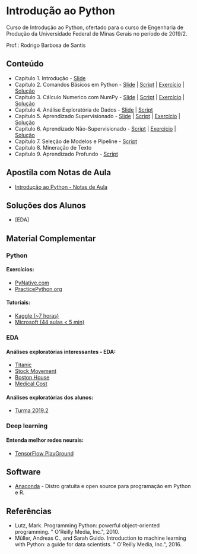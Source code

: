 # Introdução ao Python
Curso de Introdução ao Python, ofertado para o curso de Engenharia de Produção da Universidade Federal de Minas Gerais no período de 2019/2.

Prof.: Rodrigo Barbosa de Santis

## Conteúdo

* Capítulo 1. Introdução - [Slide](https://github.com/rodrigosantis1/intropython/blob/master/Slides/01%20-%20Python.pdf)
* Capítulo 2. Comandos Básicos em Python - [Slide](https://github.com/rodrigosantis1/intropython/blob/master/Slides/02%20-%20Python%20-%20Orienta%C3%A7%C3%A3o%20a%20objetos.pdf) | [Script](https://github.com/rodrigosantis1/intropython/blob/master/Scripts/Cap%2002%20-%20Comandos%20Basicos%20em%20Python.ipynb) | [Exercício](https://github.com/rodrigosantis1/intropython/blob/master/Exercicios/Cap%202%20-%20Comandos%20B%C3%A1sicos%20em%20Python.ipynb) | [Solução](https://github.com/rodrigosantis1/intropython/blob/master/Soluções/Cap%202%20-%20Comandos%20B%C3%A1sicos%20em%20Python%20-%20Resolvido.ipynb)
* Capítulo 3. Cálculo Numerico com NumPy - [Slide](https://github.com/rodrigosantis1/intropython/blob/master/Slides/03%20-%20Numpy.pdf) | [Script](https://github.com/rodrigosantis1/intropython/blob/master/Scripts/Cap%2003%20-%20Numpy.ipynb) | [Exercício](https://github.com/rodrigosantis1/intropython/blob/master/Exercicios/Cap%203%20-%20Numpy.ipynb) | [Solução](https://github.com/rodrigosantis1/intropython/blob/master/Soluções/Cap%203%20-%20Numpy%20-%20Resolvido.ipynb)
* Capítulo 4. Análise Exploratória de Dados - [Slide](https://github.com/rodrigosantis1/intropython/blob/master/Slides/04%20-%20Analise%20Exploratoria.pdf) | [Script](https://github.com/rodrigosantis1/intropython/blob/master/Scripts/Cap%2004%20-%20Representacao%20de%20Dados.ipynb)
* Capítulo 5. Aprendizado Supervisionado - [Slide](https://github.com/rodrigosantis1/intropython/blob/master/Slides/05%20-%20Aprendizado%20Supervisionado%20e%20N%C3%A3o-Supervisionado.pdf) | [Script](https://github.com/rodrigosantis1/intropython/blob/master/Scripts/Cap%2005%20-%20Aprendizado%20Supervisionado.ipynb) | [Exercício](https://github.com/rodrigosantis1/intropython/blob/master/Exercicios/Cap%205%20-%20Aprendizado%20Supervisionado.ipynb) | [Solução](https://github.com/rodrigosantis1/intropython/blob/master/Soluções/Cap%205%20-%20Aprendizado%20Supervisionado.ipynb)
* Capítulo 6. Aprendizado Não-Supervisionado - [Script](https://github.com/rodrigosantis1/intropython/blob/master/Scripts/Cap%2006%20-%20Aprendizado%20N%C3%A3o-Supervisionado.ipynb) | [Exercício](https://github.com/rodrigosantis1/intropython/blob/master/Exercicios/Cap%2006%20-%20Aprendizado%20N%C3%A3o-Supervisionado.ipynb) | [Solução](https://github.com/rodrigosantis1/intropython/blob/master/Solu%C3%A7%C3%B5es/Cap%2006%20-%20Aprendizado%20N%C3%A3o-Supervisionado.ipynb)
* Capítulo 7. Seleção de Modelos e Pipeline - [Script](https://github.com/rodrigosantis1/intropython/blob/master/Scripts/Cap%2007%20-%20Sele%C3%A7%C3%A3o%20de%20Modelos.ipynb)
* Capítulo 8. Mineração de Texto
* Capítulo 9. Aprendizado Profundo -  [Script](https://github.com/rodrigosantis1/intropython/blob/master/Scripts/Cap%2010%20-%20Aprendizado%20Profundo.ipynb)

## Apostila com Notas de Aula

* [Introdução ao Python - Notas de Aula](https://www.scribd.com/document/426243007/Introducao-ao-Python)

## Soluções dos Alunos

* [EDA]

## Material Complementar

### Python
#### Exercícios:
* [PyNative.com](https://pynative.com/python-exercises-with-solutions/)
* [PracticePython.org](https://www.practicepython.org/)

#### Tutoriais:
* [Kaggle (~7 horas)](https://www.kaggle.com/learn/python)
* [Microsoft (44 aulas < 5 min)](https://www.youtube.com/playlist?list=PLlrxD0HtieHhS8VzuMCfQD4uJ9yne1mE6)


### EDA

#### Análises exploratórias interessantes - EDA:

* [Titanic](https://www.kaggle.com/ash316/eda-to-prediction-dietanic)
* [Stock Movement](https://www.kaggle.com/artgor/eda-feature-engineering-and-everything)
* [Boston House](https://www.kaggle.com/dgawlik/house-prices-eda)
* [Medical Cost](https://virtual.ufmg.br/20192/mod/url/view.php?id=74373)

#### Análises exploratórias dos alunos:

* [Turma 2019.2](https://github.com/rodrigosantis1/intropython/tree/master/Entregas)

### Deep learning

#### Entenda melhor redes neurais:
* [TensorFlow PlayGround](https://playground.tensorflow.org/)


## Software

*  [Anaconda](https://www.anaconda.com/) - Distro gratuita e open source para programação em Python e R.

## Referências

* Lutz, Mark. Programming Python: powerful object-oriented programming. " O'Reilly Media, Inc.", 2010.
* Müller, Andreas C., and Sarah Guido. Introduction to machine learning with Python: a guide for data scientists. " O'Reilly Media, Inc.", 2016.
